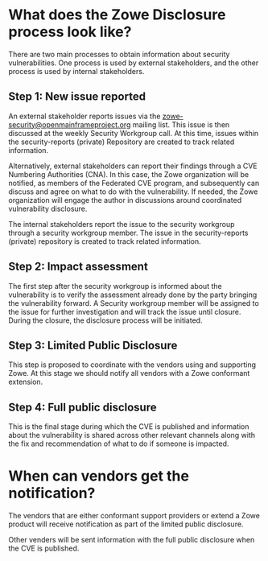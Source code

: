 # What does the Zowe Disclosure process look like?

There are two main processes to obtain information about security vulnerabilities. One process is used by
external stakeholders, and the other process is used by internal stakeholders. 

## Step 1: New issue reported

An external stakeholder reports issues via the zowe-security@openmainframeproject.org mailing list. 
This issue is then discussed at the weekly Security Workgroup call. At this time, issues within
the security-reports (private) Repository are created to track related information. 

Alternatively, external stakeholders can report their findings through a CVE Numbering Authorities (CNA).
In this case, the Zowe organization will be notified, as members of the Federated CVE program, and subsequently can discuss
and agree on what to do with the vulnerability. If needed, the Zowe organization will engage the author in discussions around
coordinated vulnerability disclosure. 

The internal stakeholders report the issue to the security workgroup through a security 
workgroup member. The issue in the security-reports (private) repository is created to track related 
information. 

## Step 2: Impact assessment

The first step after the security workgroup is informed about the vulnerability is to verify the assessment
already done by the party bringing the vulnerability forward. A Security workgroup member will
be assigned to the issue for further investigation and will track the issue until closure. 
During the closure, the disclosure process will be initiated.

## Step 3: Limited Public Disclosure

This step is proposed to coordinate with the vendors using and supporting Zowe. At this stage we
should notify all vendors with a Zowe conformant extension. 

## Step 4: Full public disclosure

This is the final stage during which the CVE is published and information about the 
vulnerability is shared across other relevant channels along with the fix and recommendation of 
what to do if someone is impacted. 

# When can vendors get the notification?

The vendors that are either conformant support providers or extend a Zowe product will receive notification as part of the limited public disclosure. 

Other venders will be sent information with the full public disclosure when the CVE is published. 
